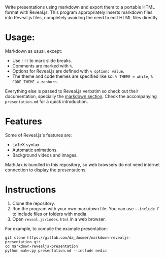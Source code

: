 Write presentations using markdown and export them to a portable HTML format
with Reveal.js. This program appropriately inserts markdown files into
Reveal.js files, completely avoiding the need to edit HTML files directly.

# Usage:

Markdown as usual, except:

- Use `!!!` to mark slide breaks.
- Comments are marked with `%`.
- Options for Reveal.js are defined with `% option: value`.
- The theme and code themes are specified like so: `% THEME = white`, `% CODE_THEME = zenburn`.

Everything else is passed to Reveal.js verbatim so check out their documentation,
specially the [markdown section](https://revealjs.com/markdown/). Check the
accompanying `presentation.md` for a quick introduction.

# Features

Some of Reveal.js's features are:

- LaTeX syntax.
- Automatic animations.
- Background videos and images.

MathJax is bundled in this repository, so web browsers do not need internet
connection to display the presentations.

# Instructions

1. Clone the repository.
2. Run the program with your own markdown file. You can use `--include F` to
include files or folders with media.
3. Open `reveal.js/index.html` in a web browser.

For example, to compile the example presentation:

```
git clone https://gitlab.com/da_doomer/markdown-revealjs-presentation.git
cd markdown-revealjs-presentation
python make.py presentation.md --include media
```
